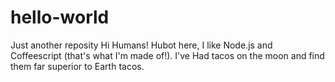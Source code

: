 # hello-world
Just another reposity
Hi Humans!
Hubot here, I like Node.js and Coffeescript (that's what I'm made of!).
I've Had tacos on the moon and find them far superior to Earth tacos.

